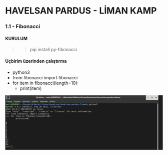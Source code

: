 # HAVELSAN PARDUS - LİMAN KAMP

### 1.1 - Fibonacci
#### KURULUM

>> pip install py-fibonacci
#### Uçbirim üzerinden çalıştırma

-   python3
-   from fibonacci import fibonacci
-   for item in fibonacci(length=10):
    - print(item)


![alt text](./images/fibo_.png)
